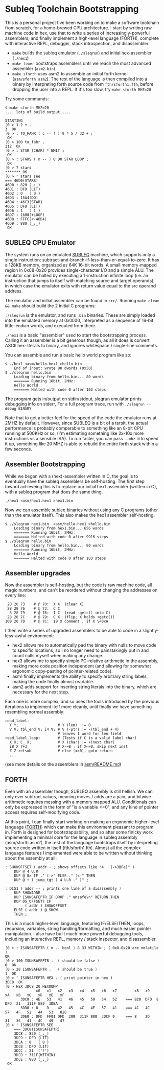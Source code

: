 # Subleq Toolchain Bootstrapping

This is a personal project I've been working on to make a software toolchain from scratch, for a home-brewed CPU architecture. I start by writing raw machine code in hex, use that to write a series of increasingly-powerful assemblers, and finally implement a high-level language (FORTH), complete with interactive REPL, debugger, stack introspection, and disassembler.

- `make` builds the subleq emulator (`./sleqrun`) and initial hex-assembler (`./hex1`)
- `make tower` bootstraps assemblers until we reach the most advanced assembler (`asm2.bin`)
- `make sforth` uses asm2 to assemble an initial forth kernel (`asm/sforth.asm2`). The rest of the language is then compiled into a binary by interpreting forth source code from `fth/sforth1.fth`, before dropping the user into a REPL. If it's too slow, try `make sforth MHZ=20`

Try some commands:
```
$ make sforth MHZ=20
.... lots of build output ....

STARTING
[0 > 1 2 + .
3  OK
[0 > : TO_FAHR ( c -- f ) 9 * 5 / 32 + ;
 OK
[0 > 100 to_fahr .
212  OK
[0 > : STAR [CHAR] * EMIT ;
 OK
[0 > : STARS ( n -- ) 0 DO STAR LOOP ;
 OK
[0 > 7 stars
******* OK
[0 > ' stars see
=== 46D0(STARS)
46D0 : 820 (_:_)
46D1 : DFD (LIT)
46D2 : 0   ( 0 )
46D3 : 15A4(DO)
46D4 : 46C3(STAR)
46D5 : DFD (LIT)
46D6 : 1   ( 1 )
46D7 : 1608(+LOOP)
46D8 : FFFC(<-46D4)
46D9 : 880 (_;_)
 OK
```

## SUBLEQ CPU Emulator

The system runs on an emulated [SUBLEQ](https://esolangs.org/wiki/Subleq) machine, which supports only a single instruction: subtract-and-branch-if-less-than-or-equal-to-zero. It has a 128KB memory, organized as 64K 16-bit words. A small memory-mapped region in 0x08-0x20 provides single-character I/O and a simple ALU. The emulator can be halted by executing a 1-instruction infinite loop (i.e. an instruction that jumps to itself with matching source and target operands), in which case the emulator exits with return value equal to the src operand address.

The emulator and initial assembler can be found in `src/`.  Running `make clean && make` should build the 2 initial C programs:

`./sleqrun` is the emulator, and runs `.bin` binaries. These are simply loaded into the emulated memory at 0x0000, interpreted as a sequence of 16-bit little-endian words, and executed from there.

`./hex1` is a basic "assembler" used to start the bootstrapping process. Calling it an assembler is a bit generous though, as all it does is convert ASCII hex-literals to binary, and ignores whitespace / single-line comments.

You can assemble and run a basic hello world program like so:

```
$ ./hex1 <asm/hello.hex1 >hello.bin
    End of input: wrote 80 dwords (0x50)
$ ./sleqrun hello.bin`
    Loading binary from hello.bin... 80 words
    ======= Running 16bit, 2MHz:
    Hello World
    ======= Halted with code 0 after 103 steps
```

The program gets in/output on stdin/stdout, sleqrun emulator prints debugging info on stderr,
For a full program trace, run with `./sleqrun --debug BINARY`

Note that to get a better feel for the speed of the code the emulator runs at 2MHZ by default. However, since SUBLEQ is a bit of a tarpit, the actual performance is probably comparable to something like an 8-bit CPU running at 500KHz or so, (I'm estimating something like 2x-10x more instructions vs a sensible ISA). To run faster, you can pass `--mhz N` to speed it up, something like 20 MHZ is able to rebuild the entire forth stack within a few seconds.

## Assembler Bootstrapping

While we began with a (hex)-assembler written in C, the goal is to eventually have the subleq assemblers be self-hosting. The first step toward achieveing this is to replace our initial hex1 assembler (written in C), with a subleq program that does the same thing.

`./hex1 <asm/hex1.hex1 >hex1.bin`

Now we can assemble subleq binaries without using any C programs (other than the emulator itself). This also makes the hex1 assembler self-hosting.

```
$ ./sleqrun hex1.bin  <asm/hello.hex1 >hello.bin
    Loading binary from hex1.bin... 656 words
    ======= Running 16bit, 2MHz:
    ======= Halted with code 0 after 9916 steps
$ ./sleqrun hello.bin
    Loading binary from hello.bin... 80 words
    ======= Running 16bit, 2MHz:
    Hello World
    ======= Halted with code 0 after 103 steps
```


## Assembler upgrades

Now the assembler is self-hosting, but the code is raw machine code, all magic numbers, and can't be
reordered without changing the addresses on every line:

```
 20 20 73    # @ 70:  X X  (clear X)
 28 28 76    # @ 73:  C C
  8 28 79    # @ 76:  I C  (read -getc() into C)
 28 20 7C    # @ 79:  C X  (flip; X holds +getc())
109 20 70    # @ 7C:  $9 X comment ; if X \<0xA
```

I then write a series of upgraded assemblers to be able to
code in a slightly-less-awful environment:

- hex2 allows me to automatically pad the binary with nulls to move code to specific locations, so I no longer need to painstakingly put in and count nulls myself when making any change.
- hex3 allows me to specify simple PC-relative arithmetic in the assembly, making more code position independent (and allowing for somewhat ergonomic copy-pasting of pointer-related code).
- asm1 finally implements the ability to specify arbitrary string labels, making the code finally almost readable.
- asm2 adds support for inserting string literals into the binary, which are necessary for the next step.

Each one is more complex, and so uses the tools introduced by the previous iterations to implement itelf more cleanly, until finally we have something resembling normal assembly:

```
read_label:
  Y Y;                  # Y (len)  := 0
  V V; tbl_end V; i4 V; # V (-ptr) := -(tbl_end + 4)
                        # leaves 1 word for len field
read_label_loop:        # (Tests if C is a valid label char)
  X X; C_ X;            # X (char) := +(next char)
  i8 X ?+3              # X-=8 ; if X<=0, skip next inst
  Z Z retsub            # else (x>0), goto return
  ...
```

(see more details on the assemblers in [asm/README.md](asm/README.md))

## FORTH

Even with an assembler though, SUBLEQ assembly is still hellish. We can only ever subtract values, meaning moves / adds are a pain, and bitwise arithmetic requires messing with a memory mapped ALU. Conditionals can only be expressed in the form of "is a variable <=0", and any kind of pointer access requires self-modifying code.

At this point, I can finally start working on making an ergonomic higher-level language ([FORTH](https://en.wikipedia.org/wiki/Forth_\(programming_language\))) which can make this environment pleasant to program in. Forth is designed for bootstrappability, and so after some finicky work implementing a minimal core for the language in subleq assembly (asm/sforth.asm2), the rest of the language bootstraps itself by interpreting source code written in itself (fth/sforth1.fth). Almost all the complex language features I implemented were able to be written without thinking about the assembly at all:


    : SHOWOFFSET ( addr - ; shows offsets like "4   (->3BFe)" )
        DUP @ 4 U.R
        DUP @ 0> IF ." (->" ELSE ." (<-" THEN
        DUP @ + ( jump_tgt ) 4 U.R ." )" ;

    : DIS1 ( addr -- ; prints one line of a disassembly )
        DUP SHOWADDR
        DUP ISUNSAFEPTR IF DROP ." unsafe\n" RETURN THEN
        DUP DS_OFFSET? IF
             ( addr ) SHOWOFFSET
        ELSE ( addr ) @ SHOW
        THEN ;

This is a much higher-level language, featuring IF/ELSE/THEN, loops, recursion, variables, string handling/formatting, and much easier pointer manipulation. I also have built much more powerful debugging tools, including an interactive REPL, memory / stack inspector, and disassembler.

```
[0 > : ISUNSAFEPTR ( n -- bool ) 8 33 WITHIN ; ( 0x8-0x20 are volatile )
OK
[0 > 100 ISUNSAFEPTR .  ( should be false )
0  OK
[0 > 20 ISUNSAFEPTR .   ( should be true )
1  OK
[0 > ' ISUNSAFEPTR HEX . ( print pointer in hex )
3DC8  OK
[0 > HEX 3DC8 20 HEXDUMP
              x0   x1   x2   x3   x4   x5   x6   x7        x8   x9   xA   xB   xC   xD   xE   xF
       3DC0 : 4E   53   41   46   45   50   54   52    === 820  DFD  8    DFD  21   311F 880  3DBA
       3DD0 : 0    D    42   45   4C   4F   57   41    === 4C   4C   57   4F   52   44   53   820
       3DE0 : DFD  FF01 DFD  200  311F 880  3DCF 0     === 8    2D   31   36   41   4C   49   47
[0 > ' ISUNSAFEPTR SEE
    === 3DC8(ISUNSAFEPTR)
    3DC8 : 820 (_:_)
    3DC9 : DFD (LIT)
    3DCA : 8   ( 8 )
    3DCB : DFD (LIT)
    3DCC : 21  ('!')
    3DCD : 311F(WITHIN)
    3DCE : 880 (_;_)
 OK
```


<!-- Example interactive coding/debugging session
```
[0 > : SQR ( n ) DUP * ;
[0 > 3 sqr .
9  OK
[0 > 3 dup sqr .s
2 : 3 9  OK
[2 > 2drop
 OK
[0 > 3 dup sqr swap 1- .s   ( lets test this out )
2 : 9 2  OK
[2 > dup sqr swap 1- .s     ( we can see how the stack evolves over time)
3 : 9 4 1  OK
[3 > dup sqr swap 1- .s
4 : 9 4 1 0  OK
[4 > 2drop 2drop
 OK
[0 > : SUMSQRS ( n -- sum ) DUP 0= IF ( 0 ) RETURN THEN
    DUP SQR SWAP 1- ( sum n ) RECURSE ;
 OK
[0 > 3 sumqrs .s    ( oops, typo )
SUMQRS?
RESTART (v0.2)
[0 > 3 sumsqrs .s   ( oops, looks like we didn't sum the results )
4 : 9 4 1 0  OK
[4 > : SUMSQRS ( n -- sum ) DUP 0= IF ( 0 ) RETURN THEN
    DUP SQR SWAP 1- ( sum n ) RECURSE ( sum recsum ) + ;
 OK
[4 > 2DROP 2DROP    ( we clean up our stack )
 OK
[0 > 3 sumsqrs .s
1 : 14  OK
```
-->


<!-- TODO
    - show language features (isprime?)
      LOOPS, IF/THEN, CASE, strings, errs, vars
    - show interactive session / REPL, .S, etc
    - show disassembler
        ' listprimes hex .
        ' listprimes see
        ' listprimes CFA> .
        470A 10 dump
    - show rs? useful for debugging recursive
      or tricky functions
        : T3 ( dumps the return stack) .RS ;
        : T2 T3 ;
        : T1 T2 ;
        T1
        === RSP: 1020
        3FC) 482C: (T2)+1   = [880 (_;_)]
        3FD) 4834: (T1)+1   = [880 (_;_)]
        3FE) 3752: (?EXECUTE)+12  = [880 (_;_)]
        3FF) 39CF: (NEW_INTERPRET)+10  = [3982(?STACK)]
        400) 38F9: (RESTART)+4A  = [E3A (LITSTR)]
    - recursion (RECURSE, TAILRECURSE)
: COLLATZ ( n ) DUP . ( print n )
CASE
    1 OF            .RS            ENDOF
    DUP 2 MOD 0= IF 2/     RECURSE ENDOF
    DEFAULT         3 * 1+ RECURSE ENDOF
    ENDCASE ;

: TAIL_COLL ( n ) DUP . ( print n )
CASE
    1 OF            .RS                     ENDOF
    DUP 2 MOD 0= IF 2/     TAILCALL RECURSE ENDOF
    DEFAULT         3 * 1+ TAILCALL RECURSE ENDOF
    ENDCASE ;

[0 > 3 collatz
    3 10 5 16 8 4 2 1 === RSP: 1014
    3F6) 475E: (COLLATZ)+14  = [1560(BRANCH)]
    3F7) 475E: (COLLATZ)+14  = [1560(BRANCH)]
    3F8) 475E: (COLLATZ)+14  = [1560(BRANCH)]
    3F9) 475E: (COLLATZ)+14  = [1560(BRANCH)]
    3FA) 4769: (COLLATZ)+1F  = [1560(BRANCH)]
    3FB) 475E: (COLLATZ)+14  = [1560(BRANCH)]
    3FC) 4769: (COLLATZ)+1F  = [1560(BRANCH)]
    3FD) 3752: (?EXECUTE)+12  = [880 (_;_)]
    3FE) 39CF: (NEW_INTERPRET)+10  = [3982(?STACK)]
    3FF) 1E44: (INTERPRET)+249 = [880 (_;_)]
    400) 1E9B: (RESTART)+25  = [E3A (LITSTR)]
    OK
[0 > 3 tail_coll
    3 10 5 16 8 4 2 1 === RSP: 1022
    3FE) 3752: (?EXECUTE)+12  = [880 (_;_)]
    3FF) 39CF: (NEW_INTERPRET)+10  = [3982(?STACK)]
    400) 38F9: (RESTART)+4A  = [E3A (LITSTR)]
    OK



-->


<!-- Shorter demo of return stack introspection
[0 > : STAR [CHAR] * EMIT ;
 OK
[0 > : STARS ( n ) DUP 0= IF
        DROP .RS  ( base case: show ret stack )
        ELSE STAR 1- RECURSE
    THEN ;
 OK
[0 > 4 stars
****=== RSP: 1017
3FA) 46ED: (STARS)+7   = [1560(BRANCH)]
3FB) 46ED: (STARS)+7   = [1560(BRANCH)]
3FC) 46ED: (STARS)+7   = [1560(BRANCH)]
3FD) 46ED: (STARS)+7   = [1560(BRANCH)]
3FE) 3760: (?EXECUTE)+12  = [880 (_;_)]
3FF) 39DD: (NEW_INTERPRET)+10  = [3990(?STACK)]
400) 3907: (RESTART)+4A  = [E3A (LITSTR)]
-->

<!-- Interactive session? Might be too long to work in easily
```
[0 > : DIVABLE ( n div -- b ) MOD 0= ;
 OK
[0 > 49 5 DIVABLE . 49 7 DIVABLE .
0 1 OK
 OK
[0 > 0 value n
 OK
[0 > 37 to n
 OK
[0 > : TRYDIVS ( stop start -- b ) DO N I> DIVABLE IF 1 LOOPRETURN THEN 2 +LOOP 0 ;
 OK
[0 > 10 3 trydivs . ( 37 is not divisible by any of 3..10)
0  OK
[0 > 49 to n   10 3 trydivs .  ( 49 is divisible by some of 3..10)
1 OK
[0 > 6 3 trydivs . ( 49 is not divisble by any of 3..6)
0  OK
[0 > : ISPRIME ( n ) TO N
    CASE
        DUP 4 < IF DROP 1 ENDOF
        ( oops, that's not right, let's retry ) XXXX
XXXX?
RESTART (v0.2)
[0 > : ISPRIME ( n ) TO N
    CASE
        N 4 < IF 1 ENDOF
        N 2 DIVABLE IF 0 ENDOF
        DEFAULT N 2/ 3 TRYDIVS 0= ENDOF
        ENDCASE ;
 OK
[0 > 2 isprime .
1  OK
[0 > 4 isprime . 7 isprime . 9 isprime .
0 1 0  OK
[0 > : LISTPRIMES ( stop start -- ) DO I> ISPRIME IF I> . THEN LOOP ;
 OK
[0 > 50 1 listprimes
1 2 3 5 7 11 13 17 19 23 29 31 37 41 43 47  OK
```
-->

